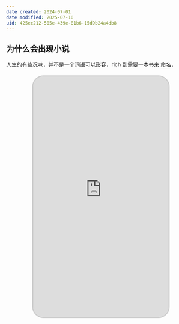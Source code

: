 ```yaml
---
date created: 2024-07-01
date modified: 2025-07-10
uid: 425ec212-505e-439e-81b6-15d9b24a4db8
---
```

## 为什么会出现小说

人生的有些况味，并不是一个词语可以形容，rich 到需要一本书来 [命名](命名.md)，

<iframe src="https://imagehosting4picgo.oss-cn-beijing.aliyuncs.com/imagehosting/fix-dir%2F9e20f478899dc29eb19741386f9343c8%2FVideo%2F2024%2F07%2F02%2F00-21-55-e2b09cf1c19ed6fe1257d1a115fc8f5a-623_1719850895-5e46b1.mp4" allowfullscreen="true" style="border-radius: 30px; overflow: hidden; border: 3px solid #ccc; width: 360px; height: 640px; display: block; margin: 20px auto; aspect-ratio: 9 / 16;" frameborder="0"></iframe>

